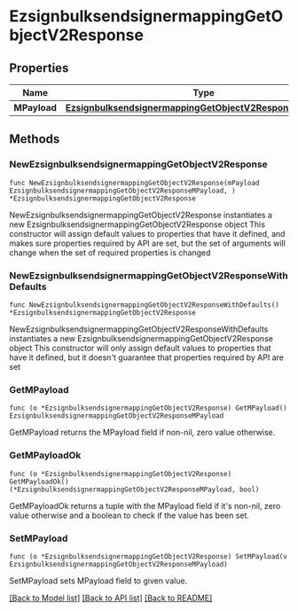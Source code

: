 # EzsignbulksendsignermappingGetObjectV2Response

## Properties

Name | Type | Description | Notes
------------ | ------------- | ------------- | -------------
**MPayload** | [**EzsignbulksendsignermappingGetObjectV2ResponseMPayload**](EzsignbulksendsignermappingGetObjectV2ResponseMPayload.md) |  | 

## Methods

### NewEzsignbulksendsignermappingGetObjectV2Response

`func NewEzsignbulksendsignermappingGetObjectV2Response(mPayload EzsignbulksendsignermappingGetObjectV2ResponseMPayload, ) *EzsignbulksendsignermappingGetObjectV2Response`

NewEzsignbulksendsignermappingGetObjectV2Response instantiates a new EzsignbulksendsignermappingGetObjectV2Response object
This constructor will assign default values to properties that have it defined,
and makes sure properties required by API are set, but the set of arguments
will change when the set of required properties is changed

### NewEzsignbulksendsignermappingGetObjectV2ResponseWithDefaults

`func NewEzsignbulksendsignermappingGetObjectV2ResponseWithDefaults() *EzsignbulksendsignermappingGetObjectV2Response`

NewEzsignbulksendsignermappingGetObjectV2ResponseWithDefaults instantiates a new EzsignbulksendsignermappingGetObjectV2Response object
This constructor will only assign default values to properties that have it defined,
but it doesn't guarantee that properties required by API are set

### GetMPayload

`func (o *EzsignbulksendsignermappingGetObjectV2Response) GetMPayload() EzsignbulksendsignermappingGetObjectV2ResponseMPayload`

GetMPayload returns the MPayload field if non-nil, zero value otherwise.

### GetMPayloadOk

`func (o *EzsignbulksendsignermappingGetObjectV2Response) GetMPayloadOk() (*EzsignbulksendsignermappingGetObjectV2ResponseMPayload, bool)`

GetMPayloadOk returns a tuple with the MPayload field if it's non-nil, zero value otherwise
and a boolean to check if the value has been set.

### SetMPayload

`func (o *EzsignbulksendsignermappingGetObjectV2Response) SetMPayload(v EzsignbulksendsignermappingGetObjectV2ResponseMPayload)`

SetMPayload sets MPayload field to given value.



[[Back to Model list]](../README.md#documentation-for-models) [[Back to API list]](../README.md#documentation-for-api-endpoints) [[Back to README]](../README.md)


